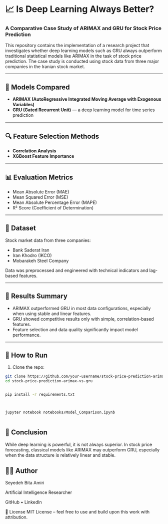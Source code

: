 # 📈 Is Deep Learning Always Better?  
### A Comparative Case Study of ARIMAX and GRU for Stock Price Prediction

This repository contains the implementation of a research project that investigates whether deep learning models such as GRU always outperform traditional statistical models like ARIMAX in the task of stock price prediction. The case study is conducted using stock data from three major companies in the Iranian stock market.

---

## 🧠 Models Compared

- **ARIMAX (AutoRegressive Integrated Moving Average with Exogenous Variables)**
- **GRU (Gated Recurrent Unit)** — a deep learning model for time series prediction

---

## 🔍 Feature Selection Methods

- **Correlation Analysis**
- **XGBoost Feature Importance**

---

## 📊 Evaluation Metrics

- Mean Absolute Error (MAE)  
- Mean Squared Error (MSE)  
- Mean Absolute Percentage Error (MAPE)  
- R² Score (Coefficient of Determination)

---

## 🏢 Dataset

Stock market data from three companies:
- Bank Saderat Iran 
- Iran Khodro (IKCO)
- Mobarakeh Steel Company

Data was preprocessed and engineered with technical indicators and lag-based features.

---

## 🧪 Results Summary

- ARIMAX outperformed GRU in most data configurations, especially when using stable and linear features.
- GRU showed competitive results only with simple, correlation-based features.
- Feature selection and data quality significantly impact model performance.

---


## 🚀 How to Run

1. Clone the repo:
```bash
git clone https://github.com/your-username/stock-price-prediction-arimax-vs-gru.git
cd stock-price-prediction-arimax-vs-gru


pip install -r requirements.txt



jupyter notebook notebooks/Model_Comparison.ipynb



```
## 📌 Conclusion
While deep learning is powerful, it is not always superior. In stock price forecasting, classical models like ARIMAX may outperform GRU, especially when the data structure is relatively linear and stable.

## 🧑‍💻 Author
Seyedeh Bita Amiri

Artificial Intelligence Researcher

GitHub • LinkedIn

📜 License
MIT License – feel free to use and build upon this work with attribution.